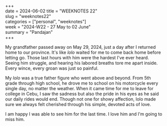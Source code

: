 +++  
date = 2024-06-02
title = "WEEKNOTES 22"  
slug = "weeknotes22"  
categories = ["personal", "weeknotes"]  
week = "2024-W22 - 27 May to 02 June"  
summary = "Pandajan"  
+++


My grandfather passed away on May 29, 2024, just a day after I returned home to our province. It's like *lolo* waited for me to come back home before letting go. Those last hours with him were the hardest I've ever heard. Seeing him struggle, and hearing his labored breaths tore me apart inside. Every wince, every groan was just so painful.

My *lolo* was a true father figure who went above and beyond. From 5th grade through high school, he drove me to school on his motorcycle every single day, no matter the weather. When it came time for me to leave for college in Cebu, I saw the sadness but also the pride in his eyes as he said our daily rides would end. Though not one for showy affection, lolo made sure we always felt cherished through his simple, devoted acts of love.

I am happy I was able to see him for the last time. I love him and I'm going to miss him.